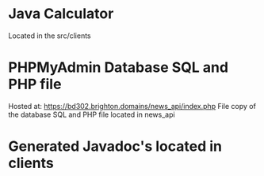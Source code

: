 # Java Calculator
Located in the src/clients
# PHPMyAdmin Database SQL and PHP file
Hosted at: https://bd302.brighton.domains/news_api/index.php
File copy of the database SQL and PHP file located in news_api
# Generated Javadoc's located in clients
